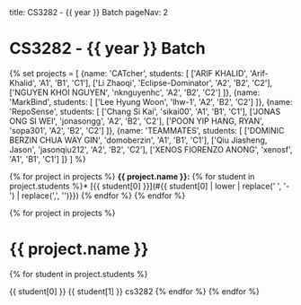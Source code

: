 <frontmatter>
title: CS3282 - {{ year }} Batch
pageNav: 2
</frontmatter>

# CS3282 - {{ year }} Batch

{% set projects = [
    {name: 'CATcher', students: [
        ['ARIF KHALID', 'Arif-Khalid', 'A1', 'B1', 'C1'],
        ['Li Zhaoqi', 'Eclipse-Dominator', 'A2', 'B2', 'C2'],
        ['NGUYEN KHOI NGUYEN', 'nknguyenhc', 'A2', 'B2', 'C2']
    ]},
    {name: 'MarkBind', students: [
        ['Lee Hyung Woon', 'lhw-1', 'A2', 'B2', 'C2']
    ]},
    {name: 'RepoSense', students: [
        ['Chang Si Kai', 'sikai00', 'A1', 'B1', 'C1'],
        ['JONAS ONG SI WEI', 'jonasongg', 'A2', 'B2', 'C2'],
        ['POON YIP HANG, RYAN', 'sopa301', 'A2', 'B2', 'C2']
    ]},
    {name: 'TEAMMATES', students: [
        ['DOMINIC BERZIN CHUA WAY GIN', 'domoberzin', 'A1', 'B1', 'C1'],
        ['Qiu Jiasheng, Jason', 'jasonqiu212', 'A2', 'B2', 'C2'],
        ['XENOS FIORENZO ANONG', 'xenosf', 'A1', 'B1', 'C1']
    ]}
] %}

{% for project in projects %}
**{{ project.name }}:**
{% for student in project.students %}* [{{ student[0] }}](#{{ student[0] | lower | replace(' ', '-') | replace(',', '')}})
{% endfor %}
{% endfor %}

{% for project in projects %}
# {{ project.name }}
  {% for student in project.students %}

<include src="students/{{ student[1] }}/studentInfo.md" boilerplate >
  <span id="name">{{ student[0] }}</span>
  <span id="folder">{{ student[1] }}</span>
  <span id="mod">cs3282</span>
</include>
  {% endfor %}
{% endfor %}
